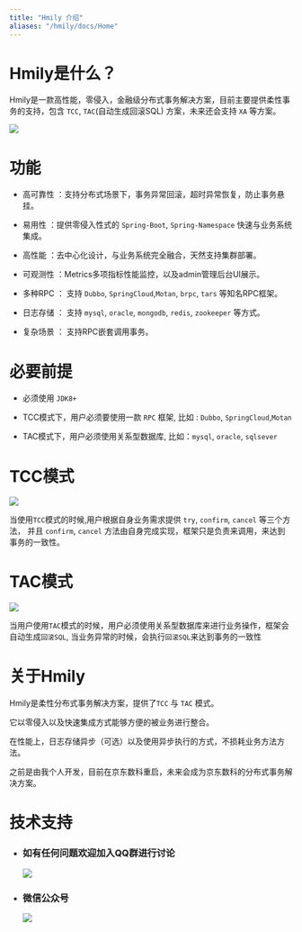 ```yaml
---
title: "Hmily 介绍"
aliases: "/hmily/docs/Home"
---
```


Hmily是什么？
================

Hmily是一款高性能，零侵入，金融级分布式事务解决方案，目前主要提供柔性事务的支持，包含 `TCC`, `TAC`(自动生成回滚SQL) 方案，未来还会支持 `XA` 等方案。

 ![](https://yu199195.github.io/images/hmily/hmily.png) 

#  功能

   *  高可靠性 ：支持分布式场景下，事务异常回滚，超时异常恢复，防止事务悬挂。
   
   *  易用性 ：提供零侵入性式的 `Spring-Boot`, `Spring-Namespace` 快速与业务系统集成。
   
   *  高性能 ：去中心化设计，与业务系统完全融合，天然支持集群部署。
   
   *  可观测性 ：Metrics多项指标性能监控，以及admin管理后台UI展示。
   
   *  多种RPC ： 支持 `Dubbo`, `SpringCloud`,`Motan`, `brpc`, `tars` 等知名RPC框架。
   
   *  日志存储 ： 支持 `mysql`, `oracle`, `mongodb`, `redis`, `zookeeper` 等方式。
   
   *  复杂场景 ： 支持RPC嵌套调用事务。
   

# 必要前提 

  * 必须使用 `JDK8+` 
  
  * TCC模式下，用户必须要使用一款 `RPC` 框架, 比如 : `Dubbo`, `SpringCloud`,`Motan`
  
  * TAC模式下，用户必须使用关系型数据库, 比如：`mysql`, `oracle`, `sqlsever`

# TCC模式

 ![](https://yu199195.github.io/images/hmily/hmily-tcc.png) 
 
   当使用`TCC`模式的时候,用户根据自身业务需求提供 `try`, `confirm`, `cancel` 等三个方法，
   并且 `confirm`, `cancel` 方法由自身完成实现，框架只是负责来调用，来达到事务的一致性。

# TAC模式  

   ![](https://yu199195.github.io/images/hmily/hmily-tac.png) 
   
   当用户使用`TAC`模式的时候，用户必须使用关系型数据库来进行业务操作，框架会自动生成`回滚SQL`,
   当业务异常的时候，会执行`回滚SQL`来达到事务的一致性
   
  
# 关于Hmily 
    
   Hmily是柔性分布式事务解决方案，提供了`TCC` 与 `TAC` 模式。
   
   它以零侵入以及快速集成方式能够方便的被业务进行整合。
   
   在性能上，日志存储异步（可选）以及使用异步执行的方式，不损耗业务方法方法。
   
   之前是由我个人开发，目前在京东数科重启，未来会成为京东数科的分布式事务解决方案。

# 技术支持

 * ###  如有任何问题欢迎加入QQ群进行讨论
   ![](https://yu199195.github.io/images/qq.png)


 * ###  微信公众号
   ![](https://yu199195.github.io/images/public.jpg)

